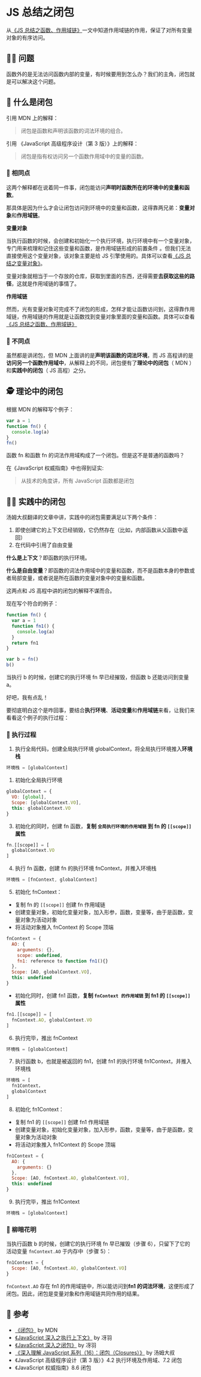 # JS 总结之闭包

从[《JS 总结之函数、作用域链》](https://github.com/KaronAmI/blog/issues/25)一文中知道作用域链的作用，保证了对所有变量对象的有序访问。

## 👩‍🎨‍ 问题

函数外的是无法访问函数内部的变量，有时候要用到怎么办？我们的主角，闭包就是可以解决这个问题。

## 👷 什么是闭包

引用 MDN 上的解释：

> 闭包是函数和声明该函数的词法环境的组合。

引用 《JavaScript 高级程序设计（第 3 版）》上的解释：

> 闭包是指有权访问另一个函数作用域中的变量的函数。

### 🐳 相同点

这两个解释都在说着同一件事，闭包能访问**声明时函数所在的环境中的变量和函数**。

那具体是因为什么才会让闭包访问到环境中的变量和函数，这得靠两兄弟：**变量对象**和**作用域链**。

**变量对象**

当执行函数的时候，会创建和初始化一个执行环境，执行环境中有一个变量对象，专门用来梳理和记住这些变量和函数，是作用域链形成的前置条件 。但我们无法直接使用这个变量对象，该对象主要是给 JS 引擎使用的。具体可以查看[《JS 总结之变量对象》](https://github.com/KaronAmI/blog/issues/27)。

变量对象就相当于一个存放的仓库，获取到里面的东西，还得需要**去获取这些的路径**，这就是作用域链的事情了。

**作用域链**

然而，光有变量对象可完成不了闭包的形成，怎样才能让函数访问到，这得靠作用域链，作用域链的作用就是让函数找到变量对象里面的变量和函数。具体可以查看[《JS 总结之函数、作用域链》](https://github.com/KaronAmI/blog/issues/25)

### 🐬 不同点

虽然都是讲闭包，但 MDN 上面讲的是**声明该函数的词法环境**，而 JS 高程讲的是**访问另一个函数作用域中**，从解释上的不同，闭包便有了**理论中的闭包**（ MDN ）和**实践中的闭包**（ JS 高程）之分。

## 🕵 理论中的闭包

根据 MDN 的解释写个例子：

```js
var a = 1
function fn() {
  console.log(a)
}
fn()
```

函数 fn 和函数 fn 的词法作用域构成了一个闭包。但是这不是普通的函数吗？

在《JavaScript 权威指南》中也得到证实:

> 从技术的角度讲，所有 JavaScript 函数都是闭包

## 👨‍💻‍ 实践中的闭包

汤姆大叔翻译的文章中讲，实践中的闭包需要满足以下两个条件：

1. 即使创建它的上下文已经销毁，它仍然存在（比如，内部函数从父函数中返回）
2. 在代码中引用了自由变量

**什么是上下文**？即函数的执行环境。

**什么是自由变量**？即函数的词法作用域中的变量和函数，而不是函数本身的参数或者局部变量，或者说是所在函数的变量对象中的变量和函数。

这两点和 JS 高程中讲的闭包的解释不谋而合。

现在写个符合的例子：

```js
function fn() {
  var a = 1
  function fn1() {
    console.log(a)
  }
  return fn1
}

var b = fn()
b()
```

当执行 b 的时候，创建它的执行环境 fn 早已经摧毁，但函数 b 还能访问到变量 a。

好吧，我有点乱！

要彻底明白这个是咋回事，要结合**执行环境**、**活动变量**和**作用域链**来看，让我们来看看这个例子的执行过程：

### 🍑 执行过程

1. 执行全局代码，创建全局执行环境 globalContext，将全局执行环境推入**环境栈**

```js
环境栈 = [globalContext]
```

1. 初始化全局执行环境

```js
globalContext = {
  VO: [global],
  Scope: [globalContext.VO],
  this: globalContext.VO
}
```

3. 初始化的同时，创建 fn 函数，**复制 `全局执行环境的作用域链` 到 fn 的 `[[scope]]` 属性**

```js
fn.[[scope]] = [
  globalContext.VO
]
```

4. 执行 fn 函数，创建 fn 的执行环境 fnContext，并推入环境栈

```js
环境栈 = [fnContext, globalContext]
```

5. 初始化 fnContext：

- 复制 fn 的 `[[scope]]` 创建 fn 作用域链
- 创建变量对象，初始化变量对象，加入形参，函数，变量等，由于是函数，变量对象为活动对象
- 将活动对象推入 fnContext 的 Scope 顶端

```js
fnContext = {
  AO: {
    arguments: {},
    scope: undefined,
    fn1: reference to function fn1(){}
  },
  Scope: [AO, globalContext.VO],
  this: undefined
}
```

- 初始化同时，创建 fn1 函数，**复制 `fnContext 的作用域链` 到 fn1 的 `[[scope]]` 属性**

```js
fn1.[[scope]] = [
  fnContext.AO, globalContext.VO
]
```

6. 执行完毕，推出 fnContext

```js
环境栈 = [globalContext]
```

7. 执行函数 b，也就是被返回的 fn1，创建 fn1 的执行环境 fn1Context，并推入环境栈

```js
环境栈 = [
  fn1Context，
  globalContext
]
```

8. 初始化 fn1Context：

- 复制 fn1 的 `[[scope]]` 创建 fn1 作用域链
- 创建变量对象，初始化变量对象，加入形参，函数，变量等，由于是函数，变量对象为活动对象
- 将活动对象推入 fn1Context 的 Scope 顶端

```js
fn1Context = {
  AO: {
    arguments: {}
  },
  Scope: [AO, fnContext.AO, globalContext.VO],
  this: undefined
}
```

9. 执行完毕，推出 fn1Context

```js
环境栈 = [globalContext]
```

### 🍓 柳暗花明

当执行函数 b 的时候，创建它的执行环境 fn 早已摧毁（步骤 6），只留下了它的活动变量 `fnContext.AO` 于内存中（步骤 5）：

```js
fn1Context = {
  Scope: [AO, fnContext.AO, globalContext.VO]
}
```

`fnContext.AO` 存在 fn1 的作用域链中，所以能访问到**fn1 的词法环境**，这便形成了闭包。因此，闭包是变量对象和作用域链共同作用的结果。

## 🚀 参考

- [《闭包》](https://developer.mozilla.org/zh-CN/docs/Web/JavaScript/Closures) by MDN
- [《JavaScript 深入之执行上下文》](https://github.com/mqyqingfeng/Blog/issues/8) by 冴羽
- [《JavaScript 深入之闭包》](https://github.com/mqyqingfeng/Blog/issues/9) by 冴羽
- [《深入理解 JavaScript 系列（16）：闭包（Closures）》](http://www.cnblogs.com/TomXu/archive/2012/01/31/2330252.html) by 汤姆大叔
- 《JavaScript 高级程序设计（第 3 版）》4.2 执行环境及作用域、7.2 闭包
- 《JavaScript 权威指南》8.6 闭包
